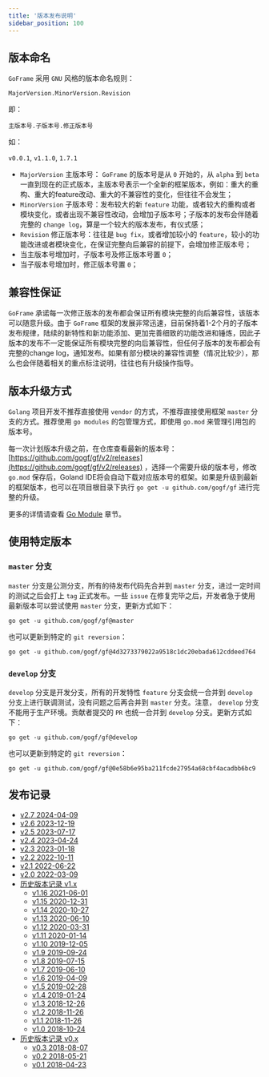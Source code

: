 ```yaml
---
title: '版本发布说明'
sidebar_position: 100
---
```


## 版本命名

`GoFrame` 采用 `GNU` 风格的版本命名规则：

`MajorVersion.MinorVersion.Revision`

即：

`主版本号.子版本号.修正版本号`

如：

`v0.0.1`, `v1.1.0`, `1.7.1`

- `MajorVersion` 主版本号： `GoFrame` 的版本号是从 `0` 开始的，从 `alpha` 到 `beta` 一直到现在的正式版本，主版本号表示一个全新的框架版本，例如：重大的重构、重大的feature改动、重大的不兼容性的变化，但往往不会发生；
- `MinorVersion` 子版本号：发布较大的新 `feature` 功能，或者较大的重构或者模块变化，或者出现不兼容性改动，会增加子版本号；子版本的发布会伴随着完整的 `change log`，算是一个较大的版本发布，有仪式感；
- `Revision` 修正版本号：往往是 `bug fix`，或者增加较小的 `feature`，较小的功能改进或者模块变化，在保证完整向后兼容的前提下，会增加修正版本号；
- 当主版本号增加时，子版本号及修正版本号置 `0`；
- 当子版本号增加时，修正版本号置 `0`；

## 兼容性保证

`GoFrame` 承诺每一次修正版本的发布都会保证所有模块完整的向后兼容性，该版本可以随意升级。由于 `GoFrame` 框架的发展非常迅速，目前保持着1-2个月的子版本发布规律，陆续的新特性和新功能添加、更加完善细致的功能改进和锤炼，因此子版本的发布不一定能保证所有模块完整的向后兼容性，但任何子版本的发布都会有完整的change log，通知发布。如果有部分模块的兼容性调整（情况比较少），那么也会伴随着相关的重点标注说明，往往也有升级操作指导。

## 版本升级方式

`Golang` 项目开发不推荐直接使用 `vendor` 的方式，不推荐直接使用框架 `master` 分支的方式。推荐使用 `go modules` 的包管理方式，即使用 `go.mod` 来管理引用包的版本号。

每一次计划版本升级之前，在仓库查看最新的版本号： [https://github.com/gogf/gf/v2/releases](https://github.com/gogf/gf/v2/releases) ，选择一个需要升级的版本号，修改 `go.mod` 保存后，Goland IDE将会自动下载对应版本号的框架。如果是升级到最新的框架版本，也可以在项目根目录下执行 `go get -u github.com/gogf/gf` 进行完整的升级。

更多的详情请查看 [Go Module](/docs/项目开发/准备工作/Go%20Module) 章节。

## 使用特定版本

### `master` 分支

`master` 分支是公测分支，所有的待发布代码先合并到 `master` 分支，进过一定时间的测试之后会打上 `tag` 正式发布。一些 `issue` 在修复完毕之后，开发者急于使用最新版本可以尝试使用 `master` 分支，更新方式如下：

```
go get -u github.com/gogf/gf@master
```

也可以更新到特定的 `git reversion`：

```
go get -u github.com/gogf/gf@4d3273379022a9518c1dc20ebada612cddeed764
```

### `develop` 分支

`develop` 分支是开发分支，所有的开发特性 `feature` 分支会统一合并到 `develop` 分支上进行联调测试，没有问题之后再合并到 `master` 分支。注意， `develop` 分支不能用于生产环境。贡献者提交的 `PR` 也统一合并到 `develop` 分支。更新方式如下：

```
go get -u github.com/gogf/gf@develop
```

也可以更新到特定的 `git reversion`：

```
go get -u github.com/gogf/gf@0e58b6e95ba211fcde27954a68cbf4acadbb6bc9
```

## 发布记录

- [v2.7 2024-04-09](/docs/版本发布记录/v2.7%202024-04-09)
- [v2.6 2023-12-19](/docs/版本发布记录/v2.6%202023-12-19)
- [v2.5 2023-07-17](/docs/版本发布记录/v2.5%202023-07-17)
- [v2.4 2023-04-24](/docs/版本发布记录/v2.4%202023-04-24)
- [v2.3 2023-01-18](/docs/版本发布记录/v2.3%202023-01-18)
- [v2.2 2022-10-11](/docs/版本发布记录/v2.2%202022-10-11)
- [v2.1 2022-06-22](/docs/版本发布记录/v2.1%202022-06-22)
- [v2.0 2022-03-09](/docs/版本发布记录/v2.0%202022-03-09)
- [历史版本记录 v1.x](/docs/版本发布记录/历史版本记录%20v1.x)
  - [v1.16 2021-06-01](/docs/版本发布记录/历史版本记录%20v1.x/v1.16%202021-06-01)
  - [v1.15 2020-12-31](/docs/版本发布记录/历史版本记录%20v1.x/v1.15%202020-12-31)
  - [v1.14 2020-10-27](/docs/版本发布记录/历史版本记录%20v1.x/v1.14%202020-10-27)
  - [v1.13 2020-06-10](/docs/版本发布记录/历史版本记录%20v1.x/v1.13%202020-06-10)
  - [v1.12 2020-03-31](/docs/版本发布记录/历史版本记录%20v1.x/v1.12%202020-03-31)
  - [v1.11 2020-01-14](/docs/版本发布记录/历史版本记录%20v1.x/v1.11%202020-01-14)
  - [v1.10 2019-12-05](/docs/版本发布记录/历史版本记录%20v1.x/v1.10%202019-12-05)
  - [v1.9 2019-09-24](/docs/版本发布记录/历史版本记录%20v1.x/v1.9%202019-09-24)
  - [v1.8 2019-07-15](/docs/版本发布记录/历史版本记录%20v1.x/v1.8%202019-07-15)
  - [v1.7 2019-06-10](/docs/版本发布记录/历史版本记录%20v1.x/v1.7%202019-06-10)
  - [v1.6 2019-04-09](/docs/版本发布记录/历史版本记录%20v1.x/v1.6%202019-04-09)
  - [v1.5 2019-02-28](/docs/版本发布记录/历史版本记录%20v1.x/v1.5%202019-02-28)
  - [v1.4 2019-01-24](/docs/版本发布记录/历史版本记录%20v1.x/v1.4%202019-01-24)
  - [v1.3 2018-12-26](/docs/版本发布记录/历史版本记录%20v1.x/v1.3%202018-12-26)
  - [v1.2 2018-11-26](/docs/版本发布记录/历史版本记录%20v1.x/v1.2%202018-11-26)
  - [v1.1 2018-11-26](/docs/版本发布记录/历史版本记录%20v1.x/v1.1%202018-11-26)
  - [v1.0 2018-10-24](/docs/版本发布记录/历史版本记录%20v1.x/v1.0%202018-10-24)
- [历史版本记录 v0.x](/docs/版本发布记录/历史版本记录%20v0.x)
  - [v0.3 2018-08-07](/docs/版本发布记录/历史版本记录%20v0.x/v0.3%202018-08-07)
  - [v0.2 2018-05-21](/docs/版本发布记录/历史版本记录%20v0.x/v0.2%202018-05-21)
  - [v0.1 2018-04-23](/docs/版本发布记录/历史版本记录%20v0.x/v0.1%202018-04-23)